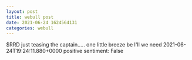 ```yaml
--- 
layout: post 
title: webull post 
date: 2021-06-24 1624564131 
categories: webull 
--- 
```

$RRD just teasing the captain..... one little breeze be I'll we need	2021-06-24T19:24:11.880+0000
positive sentiment: False